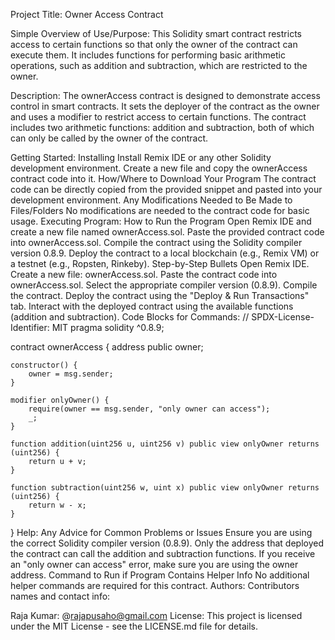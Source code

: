 Project Title:
Owner Access Contract

Simple Overview of Use/Purpose:
This Solidity smart contract restricts access to certain functions so that only the owner of the contract can execute them. It includes functions for performing basic arithmetic operations, such as addition and subtraction, which are restricted to the owner.

Description:
The ownerAccess contract is designed to demonstrate access control in smart contracts. It sets the deployer of the contract as the owner and uses a modifier to restrict access to certain functions. The contract includes two arithmetic functions: addition and subtraction, both of which can only be called by the owner of the contract.

Getting Started:
Installing
Install Remix IDE or any other Solidity development environment.
Create a new file and copy the ownerAccess contract code into it.
How/Where to Download Your Program
The contract code can be directly copied from the provided snippet and pasted into your development environment.
Any Modifications Needed to Be Made to Files/Folders
No modifications are needed to the contract code for basic usage.
Executing Program:
How to Run the Program
Open Remix IDE and create a new file named ownerAccess.sol.
Paste the provided contract code into ownerAccess.sol.
Compile the contract using the Solidity compiler version 0.8.9.
Deploy the contract to a local blockchain (e.g., Remix VM) or a testnet (e.g., Ropsten, Rinkeby).
Step-by-Step Bullets
Open Remix IDE.
Create a new file: ownerAccess.sol.
Paste the contract code into ownerAccess.sol.
Select the appropriate compiler version (0.8.9).
Compile the contract.
Deploy the contract using the "Deploy & Run Transactions" tab.
Interact with the deployed contract using the available functions (addition and subtraction).
Code Blocks for Commands:
// SPDX-License-Identifier: MIT
pragma solidity ^0.8.9;

contract ownerAccess {
    address public owner;

    constructor() {
        owner = msg.sender;
    }

    modifier onlyOwner() {
        require(owner == msg.sender, "only owner can access");
        _;
    }

    function addition(uint256 u, uint256 v) public view onlyOwner returns (uint256) {
        return u + v;
    }

    function subtraction(uint256 w, uint x) public view onlyOwner returns (uint256) {
        return w - x;
    }
}
Help:
Any Advice for Common Problems or Issues
Ensure you are using the correct Solidity compiler version (0.8.9).
Only the address that deployed the contract can call the addition and subtraction functions. If you receive an "only owner can access" error, make sure you are using the owner address.
Command to Run if Program Contains Helper Info
No additional helper commands are required for this contract.
Authors:
Contributors names and contact info:

Raja Kumar: @rajapusaho@gmail.com
License:
This project is licensed under the MIT License - see the LICENSE.md file for details.
